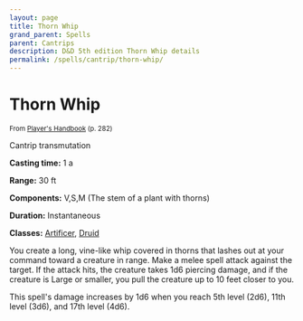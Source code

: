 ```yaml
---
layout: page
title: Thorn Whip
grand_parent: Spells
parent: Cantrips 
description: D&D 5th edition Thorn Whip details
permalink: /spells/cantrip/thorn-whip/
---
```


# Thorn Whip

<small>From <a target="_blank" href="https://dnd.wizards.com/products/tabletop-games/rpg-products/rpg_playershandbook">Player's Handbook</a> (p. 282)</small>

Cantrip transmutation

**Casting time:** 1 a

**Range:** 30 ft

**Components:** V,S,M (The stem of a plant with thorns)

**Duration:** Instantaneous

**Classes:** [Artificer](/classes/artificer/), [Druid](/classes/druid/)

You create a long, vine-like whip covered in thorns that lashes out at your command toward a creature in range. Make a melee spell attack against the target. If the attack hits, the creature takes 1d6 piercing damage, and if the creature is Large or smaller, you pull the creature up to 10 feet closer to you.

   This spell's damage increases by 1d6 when you reach 5th level (2d6), 11th level (3d6), and 17th level (4d6).